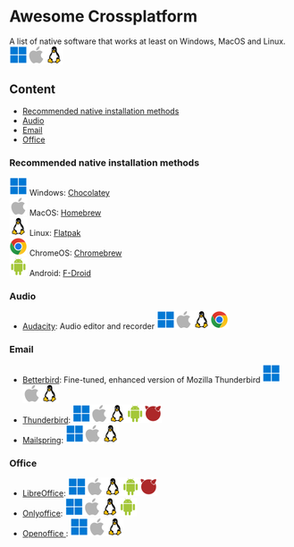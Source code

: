 # Awesome Crossplatform
A list of native software that works at least on Windows, MacOS and Linux.<br> <img src=img/win.svg><img src=img/mac.svg><img src=img/linux.svg>

## Content
* [Recommended native installation methods](#recommended-native-installation-methods)
* [Audio](#audio)
* [Email](#email)
* [Office](#office)


### Recommended native installation methods
<img src=img/win.svg> Windows: [Chocolatey](https://chocolatey.org/install) <br>
<img src=img/mac.svg> MacOS: [Homebrew](https://brew.sh/)<br>
<img src=img/linux.svg> Linux: [Flatpak](https://flatpak.org/setup/)<br>
<img src=img/chrome.svg> ChromeOS: [Chromebrew](https://chromebrew.github.io/)<br>
<img src=img/android.svg> Android: [F-Droid](https://f-droid.org/)

### Audio
* [Audacity](https://www.audacityteam.org/): Audio editor and recorder <img src=img/win.svg><img src=img/mac.svg><img src=img/linux.svg><img src=img/chrome.svg>

### Email
* [Betterbird](https://www.betterbird.eu/): Fine-tuned, enhanced version of Mozilla Thunderbird <img src=img/win.svg><img src=img/mac.svg><img src=img/linux.svg>
* [Thunderbird](https://www.thunderbird.net/): <img src=img/win.svg><img src=img/mac.svg><img src=img/linux.svg><img src=img/android.svg><img src=img/freebds.svg>
* [Mailspring](https://www.getmailspring.com/): <img src=img/win.svg><img src=img/mac.svg><img src=img/linux.svg>

### Office
* [LibreOffice](https://www.libreoffice.org/): <img src=img/win.svg><img src=img/mac.svg><img src=img/linux.svg><img src=img/android.svg><img src=img/freebds.svg>
* [Onlyoffice](https://www.onlyoffice.com/): <img src=img/win.svg><img src=img/mac.svg><img src=img/linux.svg><img src=img/android.svg>
* [Openoffice ](https://www.openoffice.org/): <img src=img/win.svg><img src=img/mac.svg><img src=img/linux.svg>
